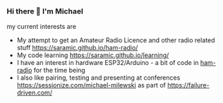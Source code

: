 ### Hi there 👋 I'm Michael

my current interests are

- My attempt to get an Amateur Radio Licence and other radio related stuff
  https://saramic.github.io/ham-radio/
- My code learning https://saramic.github.io/learning/
- I have an interest in hardware ESP32/Arduino - a bit of code in 
  [ham-radio](https://saramic.github.io/ham-radio/) for the time being
- I also like pairing, testing and presenting at conferences
  https://sessionize.com/michael-milewski as part of
  https://failure-driven.com/

<!--
**saramic/saramic** is a ✨ _special_ ✨ repository because its `README.md` (this file) appears on your GitHub profile.

Here are some ideas to get you started:

- 🔭 I’m currently working on ...
- 🌱 I’m currently learning ...
- 👯 I’m looking to collaborate on ...
- 🤔 I’m looking for help with ...
- 💬 Ask me about ...
- 📫 How to reach me: ...
- 😄 Pronouns: ...
- ⚡ Fun fact: ...
-->
